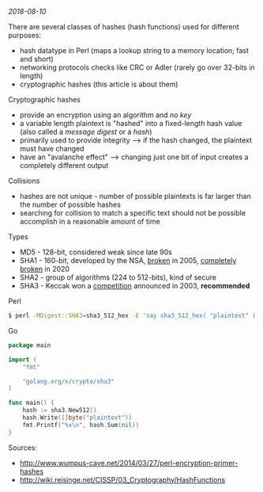 *2018-08-10*

There are several classes of hashes (hash functions) used for different purposes:

* hash datatype in Perl (maps a lookup string to a memory location; fast and short)
* networking protocols checks like CRC or Adler (rarely go over 32-bits in length)
* cryptographic hashes (this article is about them)

Cryptographic hashes

* provide an encryption using an algorithm and *no key*
* a variable length plaintext is "hashed" into a fixed-length hash value (also called a *message digest* or a *hash*)
* primarily used to provide integrity --> if the hash changed, the plaintext must have changed
* have an "avalanche effect" --> changing just one bit of input creates a completely different output

Collisions

* hashes are not unique - number of possible plaintexts is far larger than the number of possible hashes
* searching for collision to match a specific text should not be possible accomplish in a reasonable amount of time

Types

* MD5 - 128-bit, considered weak since late 90s
* SHA1 - 160-bit, developed by the NSA, [broken](https://www.schneier.com/blog/archives/2005/02/sha1_broken.html) in 2005, [completely broken](https://sha-mbles.github.io/) in 2020
* SHA2 - group of algorithms (224 to 512-bits), kind of secure
* SHA3 - Keccak won a [competition](https://csrc.nist.gov/projects/hash-functions/sha-3-project) announced in 2003, **recommended**

Perl

``` sh
$ perl -MDigest::SHA3=sha3_512_hex -E 'say sha3_512_hex( "plaintext" )'
```

Go

``` go
package main

import (
	"fmt"

	"golang.org/x/crypto/sha3"
)

func main() {
	hash := sha3.New512()
	hash.Write([]byte("plaintext"))
	fmt.Printf("%x\n", hash.Sum(nil))
}
```

Sources:

* http://www.wumpus-cave.net/2014/03/27/perl-encryption-primer-hashes
* http://wiki.reisinge.net/CISSP/03_Cryptography/HashFunctions

